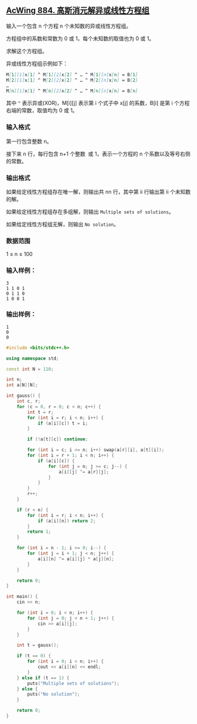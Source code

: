 ## [AcWing 884. 高斯消元解异或线性方程组](https://www.acwing.com/problem/content/description/886/)

输入一个包含 n 个方程 n 个未知数的异或线性方程组。

方程组中的系数和常数为 0 或 1，每个未知数的取值也为 0 或 1。

求解这个方程组。

异或线性方程组示例如下：

```markdown
M[1][1]x[1] ^ M[1][2]x[2] ^ … ^ M[1][n]x[n] = B[1]
M[2][1]x[1] ^ M[2][2]x[2] ^ … ^ M[2][n]x[n] = B[2]
…
M[n][1]x[1] ^ M[n][2]x[2] ^ … ^ M[n][n]x[n] = B[n]

```

其中 `^` 表示异或(XOR)，M[i][j] 表示第 i 个式子中 x[j] 的系数，B[i] 是第 i 个方程右端的常数，取值均为 0 或 1。

### **输入格式**

第一行包含整数 n。

接下来 n 行，每行包含 n+1 个整数  或 1，表示一个方程的 n 个系数以及等号右侧的常数。

### **输出格式**

如果给定线性方程组存在唯一解，则输出共 nn 行，其中第 ii 行输出第 ii 个未知数的解。

如果给定线性方程组存在多组解，则输出 `Multiple sets of solutions`。

如果给定线性方程组无解，则输出 `No solution`。

### **数据范围**

1 ≤ n ≤ 100

### **输入样例：**

```
3
1 1 0 1
0 1 1 0
1 0 0 1
```

### **输出样例：**

```
1
0
0
```

```cpp
#include <bits/stdc++.h>

using namespace std;

const int N = 110;

int n;
int a[N][N];

int gauss() {
    int c, r;
    for (c = 0, r = 0; c < n; c++) {
        int t = r;
        for (int i = r; i < n; i++) {
            if (a[i][c]) t = i;
        }

        if (!a[t][c]) continue;

        for (int i = c; i <= n; i++) swap(a[r][i], a[t][i]);
        for (int i = r + 1; i < n; i++) {
            if (a[i][c]) {
                for (int j = n; j >= c; j--) {
                    a[i][j] ^= a[r][j];
                }
            }
        }
        r++;
    }

    if (r < n) {
        for (int i = r; i < n; i++) {
            if (a[i][n]) return 2;
        }
        return 1;
    }

    for (int i = n - 1; i >= 0; i--) {
        for (int j = i + 1; j < n; j++) {
            a[i][n] ^= a[i][j] * a[j][n];
        }
    }

    return 0;
}

int main() {
    cin >> n;

    for (int i = 0; i < n; i++) {
        for (int j = 0; j < n + 1; j++) {
            cin >> a[i][j];
        }
    }

    int t = gauss();

    if (t == 0) {
        for (int i = 0; i < n; i++) {
            cout << a[i][n] << endl;
        }
    } else if (t == 1) {
        puts("Multiple sets of solutions");
    } else {
        puts("No solution");
    }

    return 0;
}
```